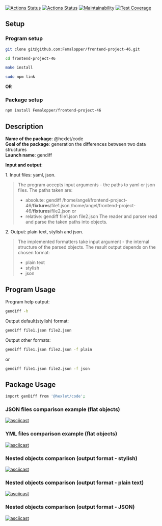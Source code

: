 [![Actions Status](https://github.com/Femalopper/frontend-project-46/workflows/hexlet-check/badge.svg)](https://github.com/Femalopper/frontend-project-46/actions)
[![Actions Status](https://github.com/Femalopper/frontend-project-46/workflows/Node%20CI/badge.svg)](https://github.com/Femalopper/frontend-project-46/actions)
[![Maintainability](https://api.codeclimate.com/v1/badges/289c0c03d6d191f6410a/maintainability)](https://codeclimate.com/github/Femalopper/frontend-project-46/maintainability)
[![Test Coverage](https://api.codeclimate.com/v1/badges/289c0c03d6d191f6410a/test_coverage)](https://codeclimate.com/github/Femalopper/frontend-project-46/test_coverage)

## Setup

### Program setup 
```sh
git clone git@github.com:Femalopper/frontend-project-46.git

cd frontend-project-46

make install

sudo npm link
```

**OR**

### Package setup 
```sh
npm install Femalopper/frontend-project-46
```

## Description
**Name of the package**: @hexlet/code</br>
**Goal of the package**: generation the differences between two data structures</br>
**Launch name**: gendiff

**Input and output**: 

1\. Input files: yaml, json.

> The program accepts input arguments - the paths to yaml or json files. The paths taken are:
>   - absolute: gendiff /home/angel/frontend-project-46/__fixtures__/file1.json /home/angel/frontend-project-46/__fixtures__/file2.json
> or 
>   - relative: gendiff file1.json file2.json
> The reader and parser read and parse the taken paths into objects.

2\. Output: plain text, stylish and json.

> The implemented formatters take input argument - the internal structure of the parsed objects. 
> The result output depends on the chosen format:
>   - plain text
>   - stylish
>   - json

## Program Usage

Program help output:
```sh
gendiff -h
```

Output default(stylish) format:
```sh
gendiff file1.json file2.json
```

Output other formats:
```sh
gendiff file1.json file2.json -f plain
```
or

```sh
gendiff file1.json file2.json -f json
```

## Package Usage
```sh
import genDiff from '@hexlet/code';
```

### JSON files comparison example (flat objects)
[![asciicast](https://asciinema.org/a/PnAZKQomnyIwtRAet5yhezqxd.svg)](https://asciinema.org/a/PnAZKQomnyIwtRAet5yhezqxd)
### YML files comparison example (flat objects)
[![asciicast](https://asciinema.org/a/3ecNphbQcOVEVqPTs4WnF2s5T.svg)](https://asciinema.org/a/3ecNphbQcOVEVqPTs4WnF2s5T)
### Nested objects comparison (output format - stylish)
[![asciicast](https://asciinema.org/a/G2qZAKfGPIdttW7O2i0MvzK95.svg)](https://asciinema.org/a/G2qZAKfGPIdttW7O2i0MvzK95)
### Nested objects comparison (output format - plain text)
[![asciicast](https://asciinema.org/a/MBFHfij4HWPU4bpyLTSl0fW4K.svg)](https://asciinema.org/a/MBFHfij4HWPU4bpyLTSl0fW4K)
### Nested objects comparison (output format - JSON)
[![asciicast](https://asciinema.org/a/pmbeVkRfpqfgUtVeC0cqm6ANq.svg)](https://asciinema.org/a/pmbeVkRfpqfgUtVeC0cqm6ANq)